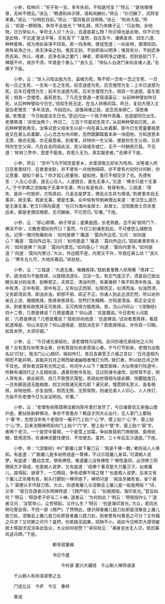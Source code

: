 <!-- { "loadSidebar": true } -->
　　小参，桂林问：“穷子有一宝，多年失却。不知是何宝？”师云：“是地堪埋骨，无岭不栖云。”进云：“赖遇和尚识得，请和尚酬价。”师云：“价已酬了，试将宝来看。”进云：“分明在目前。”师云：“莫将鱼目当明珠。”进云：“和尚大慈。”师云：“却是一颗明珠，争奈不会放光？”林礼拜，师乃举拂子云：“只此物，非他物，日日举似人，争奈无人识？大众，且道是甚么物？你识得也是此物，你不识也是此物，不见道‘是法平等，无有高下’？虽然，自古及今，诸佛圣贤、四生六道、种种差殊，祗为用处染净不同耳。若一向净用，便成觉道；一向染用，便落轮回。用有染净之分，体无净染之别。惟其无别，不妨即染以明净；惟其有分，不妨还净而去染。所以，戒者，还净去染之要门；禅者，即染明净之捷径。但到慈航门下，禅既不中，戒亦不须，毕竟是个甚么？”良久云：“待仙人台进门来向汝诸人道。”击拂子下座。

　　小参，云：“世人只知出胎为生、盖棺为死，殊不知一念有一念之生死、一日有一日之生死、一生有一生之生死。前念迷惑为死，后念惺悟为生；上半日迷惑为死，后半日惺悟为生；前半生迷惑为死，后半生惺悟为生。倘其一生迷惑，虽生若死；倘其一念惺悟，虽死若生。了凡先生曾遇一老宿语渠云：‘从前种种譬如昨日死，从后种种譬如今日生。’信知生死无定，在当人转移间耳。昨日，复初大德入丈室白老僧言：‘多年流浪，今始回头。适值母难之辰，追念双亲俱亡，深恩难报。’老僧道：‘今日始是汝生日也。’旁边闪出一个孩子唤作青庵，也道是同日出生，老僧笑谓：‘非但汝两个，昨日二、三百个尽是初生孩子。’从前种种譬如已死，从后种种譬若再生。汝等试思父母未生以前一向在甚么处着脚，即今已生思量要报恩底又在甚么处着脚，心心念念勿令间断，忽然蹉脚踏着本来一块田地，方知道恩本无恩、报亦无报、亦无报恩者。到者里，非特你一生父母，便是你生生父母，又非特你生生父母，凡在此会同闻此法、其父母或存或亡，无不一时酬恩已竟。不见道：‘轮转三界中，恩爱不能舍。弃恩入无为，真实报恩者。’”击拂子下座。

　　小参，师云：“空中飞鸟不知空是家乡，水里游鱼忘却水为性命。汝等诸人终日在者里经行、在者里坐卧，并不曾有一点他物隔碍，亦不曾有片刻时分间断，你又思量、疑拟个甚么？你才起心思量他、疑拟他，蚤已不相交涉了也。先德有言：‘人无心合道，道无心合人。人道既合，是名无事人。’又道：‘佛亦只是个无事人。’于今学佛之流每每于无事中生事，所以有是有非、有得有失。三祖道：‘得失、是非一时放却，方知真如、凡圣总是梦言，佛及众生并为增语。’到者里本自无事非，故无事。若欲无事，便是生事。众中倘有伶俐衲僧出来道：‘老汉恁么道已是无事生事。’老汉只得向渠道：‘也只为海州金居士、赵居士、沈阳詹居士百余里远来，都是老僧旧檀那，无可酬谢，不已而已。’珍重。”下座。

　　小参，云：“即心即佛，衲子常谈；是果是因，长老熟套。岂不闻‘祖师门下，佛法不存’，又教老僧如何开口？虽然，今日三刹诸老到此，不可便恁么缄默去也。记得一僧问牧庵和尚：‘如何是佛？’庵道：‘莫向外边觅。’又问：‘如何是心？’庵道：‘莫向外边寻。’又问：‘如何是道？’庵道：‘莫向外边讨。’慈航者里若有人问：‘如何是佛？’向道：‘莫向内里觅。’‘如何是心？’向道：‘莫向内里寻。’‘如何是道？’向道：‘莫向内里讨。’大众，外边既不是，内里又不许，毕竟在甚么处？”良久云：“寒冬五九尽，大地庆春回。”卓拄杖。

　　小参，云：“三祖道：‘大道无难，唯嫌拣择。’慈航者里教人却用著『拣择’二字。道流祗为不能拣择，以致随流逐队、沉没一生。有志气底汉子，须是自己放出眼光来分别浊清、剖晰邪正。夫邪正、清浊判然，有甚难辨？殊不知清中有浊、浊中有清，正中有邪、邪中有正，又有似正而邪、似邪而正，似清而浊、似浊而清，又有即清非清、即浊非浊，即邪不邪、即正不正。你诸人到此总须茫然，所以劝你亲近上流、微细拣择。拣择来拣择去，忽然打失眼睛，方知道清浊、邪正全没交涉。到者里纵欲拣择无可拣择，无可拣择方能拣择。昔，沩山问仰山：‘《涅槃经》四十二卷，几卷是佛说？几卷是魔说？’仰山道：‘总是魔说。’今日若有人问慈航：‘几卷是佛说？几卷是魔说？’慈航却向他道：‘总是佛说。’试向者里拣择，看慈航道得是、仰山决定非？仰山道得是、慈航决定非？若拣择得出，许你具一只眼。如其未然，大须仔细。”

　　小参，云：“今日诸兄弟结社，请老僧特为证明。且问你诸兄弟结社之义何居？古有莲社劝修净业者，亦有菩提社劝发菩提心者。于今灯节到来，老僧为汝取名曰‘灯社’。我法门心心相印，喻如传灯。昔吕吉甫答王介甫之言曰：‘日月迭相为明而不能并明，其能并日月之明而破诸幽暗者惟灯为然。’故灯者，所以助日月之所不及也。贤哲者流容有光照之处，何况中人以下？循冥索昧，大似黑夜行险道中，所赖有诸同行之人互相劝惩，遇善则勉令有加，见过则谏令速改，自照常不足，照人常有余，彼此相资，庶几不致堕坑落堑。若祗如世情相与彼此瞒、饰朦胧度日，一旦失脚恶途无能相救，则又何取诸兄弟为耶？诸兄弟，惟愿顾名思义、各各相照，非特他照，亦复自照，照而无照，无照常照，则诸兄弟人人印心、人人传灯，方始不负老僧今日为汝证明也。珍重。”

　　小参，云：“老僧有些陈腐佛法都向陈年里打发尽了，今日诸善信又来强山僧升座，要拈些新鲜佛法，争奈不曾备办？赖适才同大众出行，见人家门上都贴个‘春’字，忽想当年有个老宿住一庵子门上贴个‘心’字、壁上贴个‘心’字、窗上贴个‘心’字。后来法眼禅师却向门上贴个‘门’字、壁上贴个‘壁’字、窗上贴个‘窗’字。者两个老汉，一个是空中着楔，一个是雪上加霜，争如我慈航门用板做、窗用纸糊、壁用泥饰，任诸禅流要住便住、不住便去。虽然，三十年后玄沙道底。”下座。

　　小参，举：“《涅槃经》中广额屠儿放下屠刀云：‘我是千佛一数。’者则话人人俱知。有底道：‘广额屠儿是多劫修成底一尊佛，不过示现屠儿身耳。’可谓痴人说梦。有底道：‘蠢动含灵，俱有佛性，难道屠儿没有佛性？’佛性虽同，必须修三阿僧祗方才得成，也是痴人说梦。又有底道：‘成佛个事须是大力量汉子。似者屠儿，提得起、放得下，一刀两段，争有成佛不得之理？’也是痴人说梦。后来又有个屠儿正杀猪有省，剃头行脚到一禅师座下，禅师问道：‘闻汝杀猪有省，省个甚么？’渠便以手作鼓刀势。大众，你道者屠儿与涅槃会上屠儿是一般是两般？”顷，又举：“昔日忠道者问东明禅师道：‘《楞严经》云：“如我按指，海印发光。”意旨如何？’明云：‘释迦老子好与二十棒。’道者云：‘为何如此？’明云：‘用按指作么？’道者又问：‘汝暂举心，尘劳顿起，又作么生？’明云：‘也是海印发光。’大众，若向东明句里会得，不但一部《楞严》了然明白，便识得者屠儿鼓刀处即是涅槃会上屠儿放刀处，涅槃会上屠儿放刀处即是者屠儿鼓刀处。到者里有何善恶之可分？又何福之可求？又何罪之可忏？虽然，你若拨无因果，招殃不小。祗如今日辉宗大德领崔居士等跋涉泥涂来此饭众，大众如何祝赞？”卓拄杖云：“满身泥水无人识，依旧春风送马蹄。”下座。

　　　　　　　　　　　都寺寂量编

　　　　　　　　　　　书记今羞

　　　　　　　　　　　　　今何录
嘉兴大藏经　千山剩人禅师语录


　　千山剩人和尚语录卷之五

　　门徒比丘　今庐　今又　重梓

　　普说

